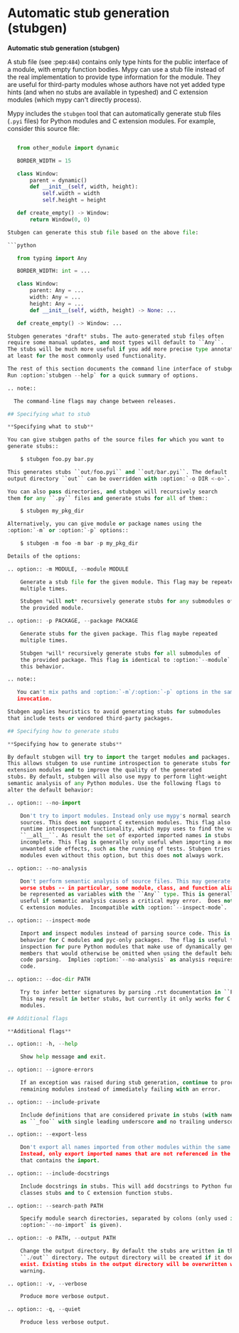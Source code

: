 # Automatic stub generation (stubgen)

**Automatic stub generation (stubgen)**

A stub file (see :pep:`484`) contains only type hints for the public
interface of a module, with empty function bodies. Mypy can use a stub
file instead of the real implementation to provide type information
for the module. They are useful for third-party modules whose authors
have not yet added type hints (and when no stubs are available in
typeshed) and C extension modules (which mypy can't directly process).

Mypy includes the ``stubgen`` tool that can automatically generate
stub files (``.pyi`` files) for Python modules and C extension modules.
For example, consider this source file:

```python

   from other_module import dynamic

   BORDER_WIDTH = 15

   class Window:
       parent = dynamic()
       def __init__(self, width, height):
           self.width = width
           self.height = height

   def create_empty() -> Window:
       return Window(0, 0)

Stubgen can generate this stub file based on the above file:

```python

   from typing import Any

   BORDER_WIDTH: int = ...

   class Window:
       parent: Any = ...
       width: Any = ...
       height: Any = ...
       def __init__(self, width, height) -> None: ...

   def create_empty() -> Window: ...

Stubgen generates *draft* stubs. The auto-generated stub files often
require some manual updates, and most types will default to ``Any``.
The stubs will be much more useful if you add more precise type annotations,
at least for the most commonly used functionality.

The rest of this section documents the command line interface of stubgen.
Run :option:`stubgen --help` for a quick summary of options.

.. note::

  The command-line flags may change between releases.

## Specifying what to stub

**Specifying what to stub**

You can give stubgen paths of the source files for which you want to
generate stubs::

    $ stubgen foo.py bar.py

This generates stubs ``out/foo.pyi`` and ``out/bar.pyi``. The default
output directory ``out`` can be overridden with :option:`-o DIR <-o>`.

You can also pass directories, and stubgen will recursively search
them for any ``.py`` files and generate stubs for all of them::

    $ stubgen my_pkg_dir

Alternatively, you can give module or package names using the
:option:`-m` or :option:`-p` options::

    $ stubgen -m foo -m bar -p my_pkg_dir

Details of the options:

.. option:: -m MODULE, --module MODULE

    Generate a stub file for the given module. This flag may be repeated
    multiple times.

    Stubgen *will not* recursively generate stubs for any submodules of
    the provided module.

.. option:: -p PACKAGE, --package PACKAGE

    Generate stubs for the given package. This flag maybe repeated
    multiple times.

    Stubgen *will* recursively generate stubs for all submodules of
    the provided package. This flag is identical to :option:`--module` apart from
    this behavior.

.. note::

   You can't mix paths and :option:`-m`/:option:`-p` options in the same stubgen
   invocation.

Stubgen applies heuristics to avoid generating stubs for submodules
that include tests or vendored third-party packages.

## Specifying how to generate stubs

**Specifying how to generate stubs**

By default stubgen will try to import the target modules and packages.
This allows stubgen to use runtime introspection to generate stubs for C
extension modules and to improve the quality of the generated
stubs. By default, stubgen will also use mypy to perform light-weight
semantic analysis of any Python modules. Use the following flags to
alter the default behavior:

.. option:: --no-import

    Don't try to import modules. Instead only use mypy's normal search mechanism to find
    sources. This does not support C extension modules. This flag also disables
    runtime introspection functionality, which mypy uses to find the value of
    ``__all__``. As result the set of exported imported names in stubs may be
    incomplete. This flag is generally only useful when importing a module causes
    unwanted side effects, such as the running of tests. Stubgen tries to skip test
    modules even without this option, but this does not always work.

.. option:: --no-analysis

    Don't perform semantic analysis of source files. This may generate
    worse stubs -- in particular, some module, class, and function aliases may
    be represented as variables with the ``Any`` type. This is generally only
    useful if semantic analysis causes a critical mypy error.  Does not apply to
    C extension modules.  Incompatible with :option:`--inspect-mode`.

.. option:: --inspect-mode

    Import and inspect modules instead of parsing source code. This is the default
    behavior for C modules and pyc-only packages.  The flag is useful to force
    inspection for pure Python modules that make use of dynamically generated
    members that would otherwise be omitted when using the default behavior of
    code parsing.  Implies :option:`--no-analysis` as analysis requires source
    code.

.. option:: --doc-dir PATH

    Try to infer better signatures by parsing .rst documentation in ``PATH``.
    This may result in better stubs, but currently it only works for C extension
    modules.

## Additional flags

**Additional flags**

.. option:: -h, --help

    Show help message and exit.

.. option:: --ignore-errors

    If an exception was raised during stub generation, continue to process any
    remaining modules instead of immediately failing with an error.

.. option:: --include-private

    Include definitions that are considered private in stubs (with names such
    as ``_foo`` with single leading underscore and no trailing underscores).

.. option:: --export-less

    Don't export all names imported from other modules within the same package.
    Instead, only export imported names that are not referenced in the module
    that contains the import.

.. option:: --include-docstrings

    Include docstrings in stubs. This will add docstrings to Python function and
    classes stubs and to C extension function stubs.

.. option:: --search-path PATH

    Specify module search directories, separated by colons (only used if
    :option:`--no-import` is given).

.. option:: -o PATH, --output PATH

    Change the output directory. By default the stubs are written in the
    ``./out`` directory. The output directory will be created if it doesn't
    exist. Existing stubs in the output directory will be overwritten without
    warning.

.. option:: -v, --verbose

    Produce more verbose output.

.. option:: -q, --quiet

    Produce less verbose output.